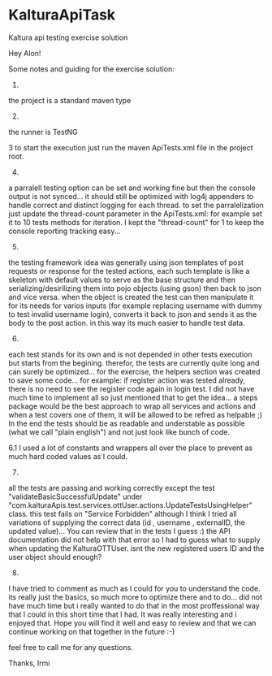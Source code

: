 # KalturaApiTask
Kaltura api testing exercise solution

Hey Alon!

Some notes and guiding for the exercise solution:

1. 
the project is a standard maven type

2.
the runner is TestNG

3
to start the execution just run the maven ApiTests.xml file in the project root.

4.
a parralell testing option can be set and working fine but then the console output is not synced... it should still be optimized with log4j appenders to handle correct and distinct logging for each thread.
to set the parralelization just update the thread-count parameter in the ApiTests.xml:
for example set it to 10 tests methods for iteration.
<suite name="ApiTestingSuite" parallel="methods" thread-count="10" verbose="-1">
I kept the "thread-count" for 1 to keep the console reporting tracking easy...

5.
 the testing framework idea was generally using json templates of post requests or response for the tested actions, each such template is like a skeleton with default values to serve as the base structure and then serializing/desirilizing them into pojo objects (using gson) then back to json and vice versa.
when the object is created the test can then manipulate it for its needs for varios inputs (for example replacing username with dummy to test invalid username login), converts it back to json and sends it as the body to the post action.
in this way its much easier to handle test data.

6.
 each test stands for its own and is not depended in other tests execution but starts from the begining. therefor, the tests are currently quite long and can surely be optimized...
for the exercise, the helpers section was created to save some code...
for example:
if register action was tested already, there is no need to see the register code again in login test.
I did not have much time to implement all so just mentioned that to get the idea... a steps package would be the best approach to wrap all services and actions and when a test covers one of them, it will be allowed to be refred as helpable ;)
In the end the tests should be as readable and understable as possible (what we call "plain english") and not just look like bunch of code.

6.1
 I used a lot of constants and wrappers all over the place to prevent as much hard coded values as I could.

7.
 all the tests are passing and working correctly except the test "validateBasicSuccessfulUpdate" under "com.kalturaApis.test.services.ottUser.actions.UpdateTestsUsingHelper" class.
this test fails on "Service Forbidden" although I think I tried all variations of supplying the correct data (id , username , externalID, the updated value)...
You can review that in the tests I guess :)
the API documentation did not help with that error so I had to guess what to supply when updating the KalturaOTTUser.
isnt the new registered users ID and the user object should enough?

8.
I have tried to comment as much as I could for you to understand the code. its really just the basics, so much more to optimize there and to do...
did not have much time but i really wanted to do that in the most proffessional way that I could in this short time that I had.
It was really interesting and i enjoyed that.
Hope you will find it well and easy to review and that we can continue working on that together in the future :-)

feel free to call me for any questions.

Thanks,
Irmi
